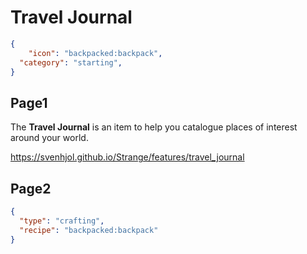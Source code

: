 # Travel Journal

```json
{
	"icon": "backpacked:backpack",
  "category": "starting",
}
```

## Page1

The **Travel Journal** is an item to help you catalogue places of interest around your world.



https://svenhjol.github.io/Strange/features/travel_journal

## Page2

```json
{
  "type": "crafting",
  "recipe": "backpacked:backpack"
}
```



